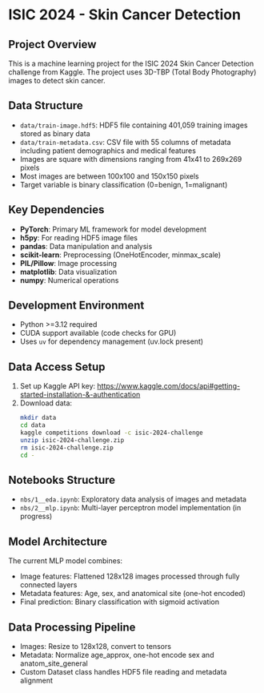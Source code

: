 # ISIC 2024 - Skin Cancer Detection

## Project Overview

This is a machine learning project for the ISIC 2024 Skin Cancer Detection challenge from Kaggle. The project uses 3D-TBP (Total Body Photography) images to detect skin cancer.

## Data Structure

- `data/train-image.hdf5`: HDF5 file containing 401,059 training images stored as binary data
- `data/train-metadata.csv`: CSV file with 55 columns of metadata including patient demographics and medical features
- Images are square with dimensions ranging from 41x41 to 269x269 pixels
- Most images are between 100x100 and 150x150 pixels
- Target variable is binary classification (0=benign, 1=malignant)

## Key Dependencies

- **PyTorch**: Primary ML framework for model development
- **h5py**: For reading HDF5 image files
- **pandas**: Data manipulation and analysis
- **scikit-learn**: Preprocessing (OneHotEncoder, minmax_scale)
- **PIL/Pillow**: Image processing
- **matplotlib**: Data visualization
- **numpy**: Numerical operations

## Development Environment

- Python >=3.12 required
- CUDA support available (code checks for GPU)
- Uses `uv` for dependency management (uv.lock present)

## Data Access Setup

1. Set up Kaggle API key: https://www.kaggle.com/docs/api#getting-started-installation-&-authentication
2. Download data:
   ```bash
   mkdir data
   cd data
   kaggle competitions download -c isic-2024-challenge
   unzip isic-2024-challenge.zip
   rm isic-2024-challenge.zip
   cd -
   ```

## Notebooks Structure

- `nbs/1__eda.ipynb`: Exploratory data analysis of images and metadata
- `nbs/2__mlp.ipynb`: Multi-layer perceptron model implementation (in progress)

## Model Architecture

The current MLP model combines:

- Image features: Flattened 128x128 images processed through fully connected layers
- Metadata features: Age, sex, and anatomical site (one-hot encoded)
- Final prediction: Binary classification with sigmoid activation

## Data Processing Pipeline

- Images: Resize to 128x128, convert to tensors
- Metadata: Normalize age_approx, one-hot encode sex and anatom_site_general
- Custom Dataset class handles HDF5 file reading and metadata alignment
